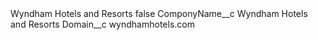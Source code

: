 <?xml version="1.0" encoding="UTF-8"?>
<CustomMetadata xmlns="http://soap.sforce.com/2006/04/metadata" xmlns:xsi="http://www.w3.org/2001/XMLSchema-instance" xmlns:xsd="http://www.w3.org/2001/XMLSchema">
    <label>Wyndham Hotels and Resorts</label>
    <protected>false</protected>
    <values>
        <field>ComponyName__c</field>
        <value xsi:type="xsd:string">Wyndham Hotels and Resorts</value>
    </values>
    <values>
        <field>Domain__c</field>
        <value xsi:type="xsd:string">wyndhamhotels.com</value>
    </values>
</CustomMetadata>
